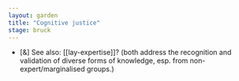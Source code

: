 ```yaml
---  
layout: garden
title: "Cognitive justice"
stage: bruck
---
```


- [&] See also: [[lay-expertise]]? (both address the recognition and validation of diverse forms of knowledge, esp. from non-expert/marginalised groups.)
